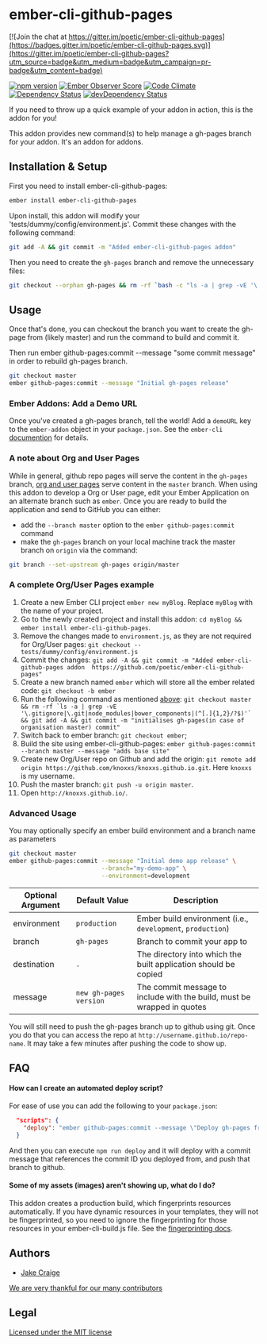 # ember-cli-github-pages

[![Join the chat at https://gitter.im/poetic/ember-cli-github-pages](https://badges.gitter.im/poetic/ember-cli-github-pages.svg)](https://gitter.im/poetic/ember-cli-github-pages?utm_source=badge&utm_medium=badge&utm_campaign=pr-badge&utm_content=badge)

[![npm version](https://badge.fury.io/js/ember-cli-github-pages.svg)](http://badge.fury.io/js/ember-cli-github-pages)
[![Ember Observer Score](http://emberobserver.com/badges/ember-cli-github-pages.svg)](http://emberobserver.com/addons/ember-cli-github-pages)
[![Code Climate](https://codeclimate.com/github/poetic/ember-cli-github-pages/badges/gpa.svg)](https://codeclimate.com/github/poetic/ember-cli-github-pages)  
[![Dependency Status](https://david-dm.org/poetic/ember-cli-github-pages.svg)](https://david-dm.org/poetic/ember-cli-github-pages)
[![devDependency Status](https://david-dm.org/poetic/ember-cli-github-pages/dev-status.svg)](https://david-dm.org/poetic/ember-cli-github-pages#info=devDependencies)


If you need to throw up a quick example of your addon in action, this is the
addon for you!

This addon provides new command(s) to help manage a gh-pages branch for your
addon. It's an addon for addons.

## Installation & Setup

First you need to install ember-cli-github-pages:

```sh
ember install ember-cli-github-pages
```

Upon install, this addon will modify your 'tests/dummy/config/environment.js'.
Commit these changes with the following command:

```sh
git add -A && git commit -m "Added ember-cli-github-pages addon"
```

Then you need to create the `gh-pages` branch and remove the unnecessary files:

```sh
git checkout --orphan gh-pages && rm -rf `bash -c "ls -a | grep -vE '\.gitignore|\.git|node_modules|bower_components|(^[.]{1,2}/?$)'"` && touch .gitkeep && git add -A && git commit -m "initial gh-pages commit"
```

## Usage

Once that's done, you can checkout the branch you want to create the gh-page
from (likely master) and run the command to build and commit it.

Then run ember github-pages:commit --message "some commit message" in order to rebuild gh-pages branch.

```sh
git checkout master
ember github-pages:commit --message "Initial gh-pages release"
```
### Ember Addons: Add a Demo URL

Once you've created a gh-pages branch, tell the world! Add a `demoURL` key to the `ember-addon` object in your `package.json`. See the `ember-cli` [documention](http://ember-cli.com/extending/#configuring-your-ember-addon-properties) for details.

### A note about Org and User Pages

While in general, github repo pages will serve the content in the `gh-pages` branch, [org and user pages](https://help.github.com/articles/user-organization-and-project-pages/#user--organization-pages) serve content in the `master` branch. When using this addon to develop a Org or User page, edit your Ember Application on an alternate branch such as `ember`. Once you are ready to build the application and send to GitHub you can either:

* add the `--branch master` option to the `ember github-pages:commit` command
* make the `gh-pages` branch on your local machine track the master branch on `origin` via the command:

```sh
git branch --set-upstream gh-pages origin/master
```

### A complete Org/User Pages example
1. Create a new Ember CLI project `ember new myBlog`. Replace `myBlog` with the name of your project.
2. Go to the newly created project and install this addon: `cd myBlog && ember install ember-cli-github-pages`.
3. Remove the changes made to `environment.js`, as they are not required for Org/User pages: `git checkout -- tests/dummy/config/environment.js`
4. Commit the changes: `git add -A && git commit -m "Added ember-cli-github-pages addon  https://github.com/poetic/ember-cli-github-pages"`
5. Create a new branch named `ember` which will store all the ember related code: `git checkout -b ember`
6. Run the following command as mentioned [above](https://github.com/poetic/ember-cli-github-pages#installation--setup): ```git checkout master && rm -rf `ls -a | grep -vE '\.gitignore|\.git|node_modules|bower_components|(^[.]{1,2}/?$)'` && git add -A && git commit -m "initialises gh-pages(in case of organisation master) commit"```
7. Switch back to ember branch: `git checkout ember`;
8. Build the site using ember-cli-github-pages: `ember github-pages:commit --branch master --message "adds base site"`
9. Create new Org/User repo on Github and add the origin: `git remote add origin https://github.com/knoxxs/knoxxs.github.io.git`. Here `knoxxs` is my username.
10. Push the master branch: `git push -u origin master`.
11. Open `http://knoxxs.github.io/`.

### Advanced Usage

You may optionally specify an ember build environment and a branch name as parameters

```sh
git checkout master
ember github-pages:commit --message "Initial demo app release" \
                          --branch="my-demo-app" \
                          --environment=development
```
| Optional Argument | Default Value | Description |
|-------------------|---------------|-------------|
| environment       | `production`  | Ember build environment (i.e., `development`, `production`) |
| branch            | `gh-pages`    | Branch to commit your app to |
| destination       | `.`           | The directory into which the built application should be copied |
| message           | `new gh-pages version` | The commit message to include with the build, must be wrapped in quotes |

You will still need to push the gh-pages branch up to github using git. Once you
do that you can access the repo at `http://username.github.io/repo-name`. It may
take a few minutes after pushing the code to show up. 

## FAQ

#### How can I create an automated deploy script?

For ease of use you can add the following to your `package.json`:

```json
  "scripts": {
    "deploy": "ember github-pages:commit --message \"Deploy gh-pages from commit $(git rev-parse HEAD)\" && git push origin gh-pages:gh-pages"
  }
```

And then you can execute `npm run deploy` and it will deploy with a commit message that references the commit ID you deployed from, and push that branch to github.

#### Some of my assets (images) aren't showing up, what do I do?

This addon creates a production build, which fingerprints resources automatically. If you have dynamic resources in your templates, they will not be fingerprinted, so you need to ignore the fingerprinting for those resources in your ember-cli-build.js file. See the [fingerprinting docs](http://ember-cli.com/user-guide/#fingerprinting-and-cdn-urls).

## Authors

- [Jake Craige](http://twitter.com/jakecraige)

[We are very thankful for our many contributors](https://github.com/poetic/ember-cli-github-pages/graphs/contributors)

## Legal

[Licensed under the MIT license](http://www.opensource.org/licenses/mit-license.php)
